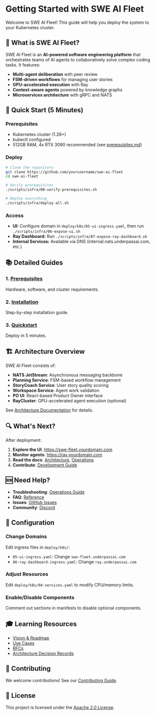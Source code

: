 # Getting Started with SWE AI Fleet

Welcome to SWE AI Fleet! This guide will help you deploy the system to your Kubernetes cluster.

## 🎯 What is SWE AI Fleet?

SWE AI Fleet is an **AI-powered software engineering platform** that orchestrates teams of AI agents to collaboratively solve complex coding tasks. It features:

- **Multi-agent deliberation** with peer review
- **FSM-driven workflows** for managing user stories
- **GPU-accelerated execution** with Ray
- **Context-aware agents** powered by knowledge graphs
- **Microservices architecture** with gRPC and NATS

## 🚀 Quick Start (5 Minutes)

### Prerequisites

- Kubernetes cluster (1.28+)
- kubectl configured
- 512GB RAM, 4x RTX 3090 recommended (see [prerequisites.md](prerequisites.md))

### Deploy

```bash
# Clone the repository
git clone https://github.com/yourusername/swe-ai-fleet
cd swe-ai-fleet

# Verify prerequisites
./scripts/infra/00-verify-prerequisites.sh

# Deploy everything
./scripts/infra/deploy-all.sh
```

### Access

- **UI:** Configure domain in `deploy/k8s/05-ui-ingress.yaml`, then run `./scripts/infra/06-expose-ui.sh`
- **Ray Dashboard:** Run `./scripts/infra/07-expose-ray-dashboard.sh`
- **Internal Services:** Available via DNS (internal.nats.underpassai.com, etc.)

## 📚 Detailed Guides

### 1. [Prerequisites](prerequisites.md)
Hardware, software, and cluster requirements.

### 2. [Installation](installation.md)
Step-by-step installation guide.

### 3. [Quickstart](quickstart.md)
Deploy in 5 minutes.

## 🏗️ Architecture Overview

SWE AI Fleet consists of:

- **NATS JetStream**: Asynchronous messaging backbone
- **Planning Service**: FSM-based workflow management
- **StoryCoach Service**: User story quality scoring
- **Workspace Service**: Agent work validation
- **PO UI**: React-based Product Owner interface
- **RayCluster**: GPU-accelerated agent execution (optional)

See [Architecture Documentation](../architecture/README.md) for details.

## 🔍 What's Next?

After deployment:

1. **Explore the UI**: https://swe-fleet.yourdomain.com
2. **Monitor agents**: https://ray.yourdomain.com
3. **Read the docs**: [Architecture](../architecture/README.md), [Operations](../operations/README.md)
4. **Contribute**: [Development Guide](../development/README.md)

## 🆘 Need Help?

- **Troubleshooting**: [Operations Guide](../operations/troubleshooting.md)
- **FAQ**: [Reference](../reference/faq.md)
- **Issues**: [GitHub Issues](https://github.com/yourusername/swe-ai-fleet/issues)
- **Community**: [Discord](https://discord.gg/yourserver)

## 📝 Configuration

### Change Domains

Edit ingress files in `deploy/k8s/`:
- `05-ui-ingress.yaml`: Change `swe-fleet.underpassai.com`
- `06-ray-dashboard-ingress.yaml`: Change `ray.underpassai.com`

### Adjust Resources

Edit `deploy/k8s/04-services.yaml` to modify CPU/memory limits.

### Enable/Disable Components

Comment out sections in manifests to disable optional components.

## 🎓 Learning Resources

- [Vision & Roadmap](../vision/VISION.md)
- [Use Cases](../vision/USE_CASES.md)
- [RFCs](../reference/rfcs/)
- [Architecture Decision Records](../reference/adrs/)

## 🤝 Contributing

We welcome contributions! See our [Contributing Guide](../development/CONTRIBUTING.md).

## 📄 License

This project is licensed under the [Apache 2.0 License](../../LICENSE).
